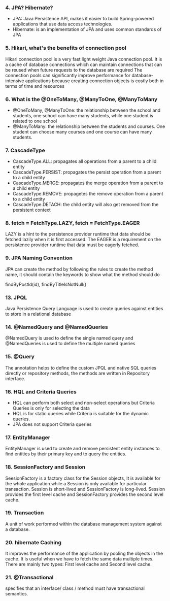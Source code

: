 ### 4. JPA? Hibernate?
- JPA: Java Persistence API, makes it easier to build Spring-powered applications that use data access technologies.
- Hibernate: is an implementation of JPA and uses common standards of JPA
### 5. Hikari, what's the benefits of connection pool
Hikari connection pool is a very fast light weight Java connection pool. It is a cache of database connections which can maintain connections that can be reused when future requests to the database are required
The connection pools can significantly improve performance for database-intensive applications because creating connection objects is costly both in terms of time and resources
### 6. What is the  @OneToMany, @ManyToOne, @ManyToMany
- @OneToMany, @ManyToOne: the relationship between the school and students, one school can have many students, while one student is related to one school
- @ManyToMany: the relationship between the students and courses. One student can choose many courses and one course can have many students.
### 7. CascadeType
-  CascadeType.ALL: propagates all operations from a parent to a child entity
-  CascadeType.PERSIST: propagates the persist operation from a parent to a child entity
-  CascadeType.MERGE: propagates the merge operation from a parent to a child entity
-  CascadeType.REMOVE: propagetes the remove operation from a parent to a child entity
-  CascadeType.DETACH: the child entity will also get removed from the persistent context
### 8. fetch = FetchType.LAZY, fetch = FetchType.EAGER
LAZY is a hint to the persistence provider runtime that data should be fetched lazily when it is first accessed.
The EAGER is a requirement on the persistence provider runtime that data must be eagerly fetched.
### 9. JPA Naming Convention
JPA can create the method by following the rules to create the method name, it should contain the keywords to show what the method should do

findByPostId(id), findByTitleIsNotNull()
### 13. JPQL
Java Persistence Query Language is used to create queries against entities to store in a relational database
### 14. @NamedQuery and @NamedQueries
@NamedQuery is used to define the single named query and @NamedQueries is used to define the multiple named queries
### 15. @Query
The annotation helps to define the custom JPQL and native SQL queries directly or repository methods, the methods are written in Repository interface.
### 16. HQL and Criteria Queries
- HQL can perform both select and non-select operations but Criteria Queries is only for selecting the data
- HQL is for static queries while Criteria is suitable for the dynamic queries.
- JPA does not support Criteria queries
### 17. EntityManager
EntityManager is used to create and remove persistent entity instances to find entities by their primary key and to query the entities.
### 18. SessionFactory and Session
SeesionFactory is a factory class for the Session objects, It is available for the whole application while a Session is only available for particular transaction.
Session is short-lived and SessionFactory is long-lived. Session provides the first level cache and SessionFactory provides the second level cache.
### 19. Transaction
A unit of work performed within the database management system against a database.
### 20. hibernate Caching
It improves the performance of the application by pooling the objects in the cache. It is useful when we have to fetch the same data multiple times. There are mainly two types: First level cache and Second level cache.
### 21. @Transactional
specifies that an interface/ class / method must have transactional semantics.
